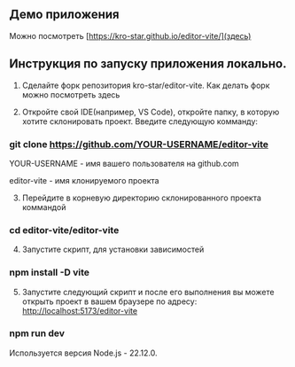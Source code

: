 ## Демо приложения

Можно посмотреть [https://kro-star.github.io/editor-vite/](здесь)

## Инструкция по запуску приложения локально.
1. Сделайте форк репозитория kro-star/editor-vite. Как делать форк можно посмотреть здесь

2. Откройте свой IDE(например, VS Code), откройте папку, в которую хотите склонировать проект. Введите следующую комманду:

### git clone https://github.com/YOUR-USERNAME/editor-vite

YOUR-USERNAME - имя вашего пользователя на github.com

editor-vite - имя клонируемого проекта

3. Перейдите в корневую директорию склонированного проекта коммандой

### cd editor-vite/editor-vite

4. Запустите скрипт, для установки зависимостей

### npm install -D vite

5. Запустите следующий скрипт и после его выполнения вы можете открыть проект в вашем браузере по адресу: [http://localhost:5173/editor-vite](http://localhost:5173/editor-vite) 

### npm run dev

Используется версия Node.js - 22.12.0.


